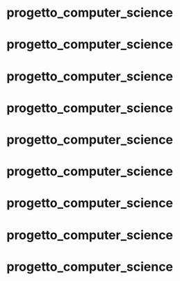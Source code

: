 # progetto_computer_science
# progetto_computer_science
# progetto_computer_science
# progetto_computer_science
# progetto_computer_science
# progetto_computer_science
# progetto_computer_science
# progetto_computer_science
# progetto_computer_science
